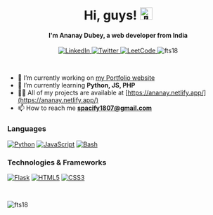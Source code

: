<h1 align="center">Hi, guys! <img src="https://github.com/wervlad/wervlad/assets/24524555/766d336d-b87d-44ba-807c-c51de2bc6b4d" width="28px" alt="👋"></h1>
<h4 align="center">I'm Ananay Dubey, a web developer from India</h4>

<p align="center"> 
    <a href="https://www.linkedin.com/in/ananaydubey">
        <img src="https://img.shields.io/badge/LinkedIn-black?style=for-the-badge&logo=linkedin&logoColor=white" alt="LinkedIn">
    </a>  
    <a href="https://twitter.com/spacify18" target="blank">
        <img src="https://img.shields.io/badge/Twitter-black?style=for-the-badge&logo=twitter" alt="Twitter">
    </a>
    <a href="https://leetcode.com/ananaydubey/">
        <img src="https://img.shields.io/badge/LeetCode-black?style=for-the-badge&logo=LeetCode" alt="LeetCode">
    </a>
    <img src="https://komarev.com/ghpvc/?username=fts18&label=Profile%20views&color=000000&style=for-the-badge" alt="fts18" /> 
</p>
<br>

- 🔭 I’m currently working on [my Portfolio website](https://github.com/FTS18/Portfolio)
- 🌱 I’m currently learning **Python, JS, PHP**
- 👨‍💻 All of my projects are available at [https://ananay.netlify.app/](https://ananay.netlify.app/)
- 📫 How to reach me **spacify1807@gmail.com**

</p>

### Languages
[![Python](https://img.shields.io/badge/python-black?style=for-the-badge&logo=python)](https://github.com/fts18)
[![JavaScript](https://img.shields.io/badge/javascript-black?style=for-the-badge&logo=javascript)](https://github.com/fts18)
[![Bash](https://img.shields.io/badge/bash-black?style=for-the-badge&logo=gnu-bash&logoColor=white)](https://github.com/fts18)

### Technologies & Frameworks
[![Flask](https://img.shields.io/badge/flask-black?style=for-the-badge&logo=flask)](https://github.com/fts18)
[![HTML5](https://img.shields.io/badge/html5-black?style=for-the-badge&logo=html5)](https://hub.docker.com/u/fts18)
[![CSS3](https://img.shields.io/badge/css3-black?style=for-the-badge&logo=css3)](https://hub.docker.com/u/fts18)

<br>
<p><img align="left" src="https://github-readme-stats.vercel.app/api/top-langs?username=fts18&show_icons=true&locale=en&layout=compact&style=flat-square" alt="fts18" /></p>
